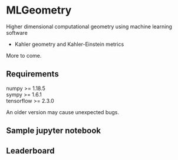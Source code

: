 # MLGeometry

Higher dimensional computational geometry using machine learning software 

- Kahler geometry and Kahler-Einstein metrics

More to come.

## Requirements

numpy >= 1.18.5 \
sympy >= 1.6.1   \
tensorflow >= 2.3.0

An older version may cause unexpected bugs.

## Sample jupyter notebook


## Leaderboard
